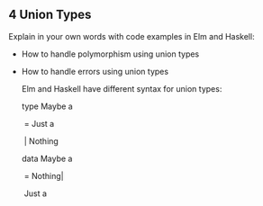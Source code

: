 ## 4  Union Types

Explain in your own words with code examples in Elm and Haskell:

* How to handle polymorphism using union types

* How to handle errors using union types

  

  Elm and Haskell have different syntax for union types:

  type Maybe a

  ​	= Just a

  ​	| Nothing

  data Maybe a

  ​	= Nothing| 

  ​	Just a

  
